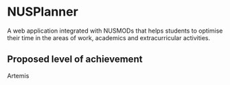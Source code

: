 # NUSPlanner
A web application integrated with NUSMODs that helps students to optimise their time in the areas of work, academics and extracurricular activities.

## Proposed level of achievement 
Artemis 
